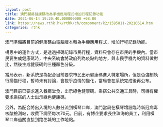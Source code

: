 ```yaml
---
layout: post
title: 澳門擬將健康碼改為手機應用程式增加行程記錄功能
date: 2021-06-14 19:20:40.000000000 +08:00
link: https://news.rthk.hk/rthk/ch/component/k2/1595811-20210614.htm
categories: rthk
---
```


澳門準備將目前的健康碼由電腦版本轉為手機應用程式，增加行程記錄功能。

構思中的運作方式，是透過掃碼記錄市民行程，資料只會存在市民的手機內。當市民要生成健康碼時，中央系統會將政府列為疫點的地方，與市民手機內的資料做對比，然後生成健康碼的三種顏色分級。

當局表示，新系統是為配合目前要求市民出示健康碼進入特定場所，但是否強制執行掃描行程，暫時未有討論，會視乎疫情的變化，當局會在系統完成後再公布。

澳門目前已要求進入餐廳堂食，出示綠色健康碼。乘搭公共交通工具時，司機有權要求乘搭的人士出示綠色健康碼。

另外，為配合將出入境的人數分流到橫琴口岸，澳門當局在橫琴增設臨時新冠病毒核酸檢測站，收費下調至每次70元。日前，有博企要求長住珠海的員工，利用橫琴口岸過關直接到路氹城的工作地點。
